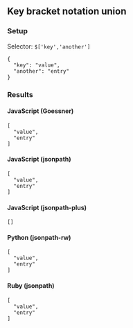 ## Key bracket notation union

### Setup
Selector: `$['key','another']`

    {
      "key": "value",
      "another": "entry"
    }

### Results
#### JavaScript (Goessner)

    [
      "value", 
      "entry"
    ]

#### JavaScript (jsonpath)

    [
      "value", 
      "entry"
    ]

#### JavaScript (jsonpath-plus)

    []

#### Python (jsonpath-rw)

    [
      "value", 
      "entry"
    ]

#### Ruby (jsonpath)

    [
      "value", 
      "entry"
    ]

